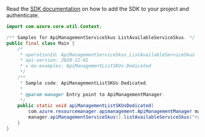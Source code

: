 Read the [SDK documentation](https://github.com/Azure/azure-sdk-for-java/blob/azure-resourcemanager-apimanagement_1.0.0-beta.2/sdk/apimanagement/azure-resourcemanager-apimanagement/README.md) on how to add the SDK to your project and authenticate.

```java
import com.azure.core.util.Context;

/** Samples for ApiManagementServiceSkus ListAvailableServiceSkus. */
public final class Main {
    /*
     * operationId: ApiManagementServiceSkus_ListAvailableServiceSkus
     * api-version: 2020-12-01
     * x-ms-examples: ApiManagementListSKUs-Dedicated
     */
    /**
     * Sample code: ApiManagementListSKUs-Dedicated.
     *
     * @param manager Entry point to ApiManagementManager.
     */
    public static void apiManagementListSKUsDedicated(
        com.azure.resourcemanager.apimanagement.ApiManagementManager manager) {
        manager.apiManagementServiceSkus().listAvailableServiceSkus("rg1", "apimService1", Context.NONE);
    }
}
```
